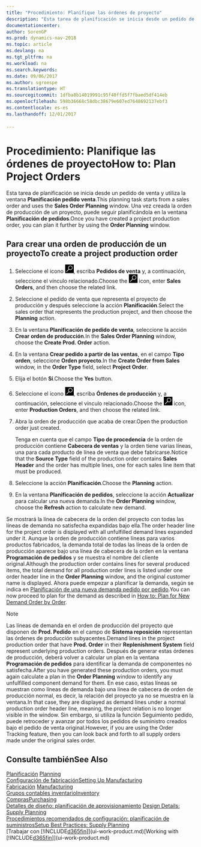 ```yaml
---
title: "Procedimiento: Planifique las órdenes de proyecto"
description: "Esta tarea de planificación se inicia desde un pedido de venta y utiliza la ventana **Planificación pedido venta**. Una vez creada la orden de producción de un proyecto, puede seguir planificándola en la ventana **Planificación de pedidos**."
documentationcenter: 
author: SorenGP
ms.prod: dynamics-nav-2018
ms.topic: article
ms.devlang: na
ms.tgt_pltfrm: na
ms.workload: na
ms.search.keywords: 
ms.date: 09/06/2017
ms.author: sgroespe
ms.translationtype: HT
ms.sourcegitcommit: 1dfba8b14019991c95f40ffd5f7fbaed5df414eb
ms.openlocfilehash: 598b36668c58dbc38679e607ed7648692137ebf3
ms.contentlocale: es-es
ms.lasthandoff: 12/01/2017

---
```

# <a name="how-to-plan-project-orders"></a><span data-ttu-id="0a3d7-104">Procedimiento: Planifique las órdenes de proyecto</span><span class="sxs-lookup"><span data-stu-id="0a3d7-104">How to: Plan Project Orders</span></span>
<span data-ttu-id="0a3d7-105">Esta tarea de planificación se inicia desde un pedido de venta y utiliza la ventana **Planificación pedido venta**.</span><span class="sxs-lookup"><span data-stu-id="0a3d7-105">This planning task starts from a sales order and uses the **Sales Order Planning** window.</span></span> <span data-ttu-id="0a3d7-106">Una vez creada la orden de producción de un proyecto, puede seguir planificándola en la ventana **Planificación de pedidos**.</span><span class="sxs-lookup"><span data-stu-id="0a3d7-106">Once you have created a project production order, you can plan it further by using the **Order Planning** window.</span></span>  

## <a name="to-create-a-project-production-order"></a><span data-ttu-id="0a3d7-107">Para crear una orden de producción de un proyecto</span><span class="sxs-lookup"><span data-stu-id="0a3d7-107">To create a project production order</span></span>  

1.  <span data-ttu-id="0a3d7-108">Seleccione el icono ![Buscar página o informe](media/ui-search/search_small.png "icono Buscar página o informe"), escriba **Pedidos de venta** y, a continuación, seleccione el vínculo relacionado.</span><span class="sxs-lookup"><span data-stu-id="0a3d7-108">Choose the ![Search for Page or Report](media/ui-search/search_small.png "Search for Page or Report icon") icon, enter **Sales Orders**, and then choose the related link.</span></span>  
2.  <span data-ttu-id="0a3d7-109">Seleccione el pedido de venta que representa el proyecto de producción y después seleccione la acción **Planificación**.</span><span class="sxs-lookup"><span data-stu-id="0a3d7-109">Select the sales order that represents the production project, and then choose the **Planning** action.</span></span>  
4.  <span data-ttu-id="0a3d7-110">En la ventana **Planificación de pedido de venta**, seleccione la acción **Crear orden de producción**.</span><span class="sxs-lookup"><span data-stu-id="0a3d7-110">In the **Sales Order Planning** window, choose  the **Create Prod. Order** action.</span></span>  
5.  <span data-ttu-id="0a3d7-111">En la ventana **Crear pedido a partir de las ventas**, en el campo **Tipo orden**, seleccione **Orden proyecto**.</span><span class="sxs-lookup"><span data-stu-id="0a3d7-111">In the **Create Order from Sales** window, in the **Order Type** field, select **Project Order**.</span></span>  
6.  <span data-ttu-id="0a3d7-112">Elija el botón **Sí**.</span><span class="sxs-lookup"><span data-stu-id="0a3d7-112">Choose the **Yes** button.</span></span>  
7.  <span data-ttu-id="0a3d7-113">Seleccione el icono ![Buscar página o informe](media/ui-search/search_small.png "icono Buscar página o informe"), escriba **Órdenes de producción** y, a continuación, seleccione el vínculo relacionado.</span><span class="sxs-lookup"><span data-stu-id="0a3d7-113">Choose the ![Search for Page or Report](media/ui-search/search_small.png "Search for Page or Report icon") icon, enter **Production Orders**, and then choose the related link.</span></span>
8. <span data-ttu-id="0a3d7-114">Abra la orden de producción que acaba de crear.</span><span class="sxs-lookup"><span data-stu-id="0a3d7-114">Open the production order just created.</span></span>  

    <span data-ttu-id="0a3d7-115">Tenga en cuenta que el campo **Tipo de procedencia** de la orden de producción contiene **Cabecera de ventas** y la orden tiene varias líneas, una para cada producto de línea de venta que debe fabricarse.</span><span class="sxs-lookup"><span data-stu-id="0a3d7-115">Notice that the **Source Type** field of the production order contains **Sales Header** and the order has multiple lines, one for each sales line item that must be produced.</span></span>  
9. <span data-ttu-id="0a3d7-116">Seleccione la acción **Planificación**.</span><span class="sxs-lookup"><span data-stu-id="0a3d7-116">Choose the **Planning** action.</span></span>
10. <span data-ttu-id="0a3d7-117">En la ventana **Planificación de pedidos**, seleccione la acción **Actualizar** para calcular una nueva demanda.</span><span class="sxs-lookup"><span data-stu-id="0a3d7-117">In the **Order Planning** window, choose the **Refresh** action to calculate new demand.</span></span>  

<span data-ttu-id="0a3d7-118">Se mostrará la línea de cabecera de la orden del proyecto con todas las líneas de demanda no satisfecha expandidas bajo ella.</span><span class="sxs-lookup"><span data-stu-id="0a3d7-118">The order header line for the project order is displayed with all unfulfilled demand lines expanded under it.</span></span> <span data-ttu-id="0a3d7-119">Aunque la orden de producción contiene líneas para varios productos fabricados, la demanda total de todas las líneas de la orden de producción aparece bajo una línea de cabecera de la orden en la ventana **Programación de pedidos** y se muestra el nombre del cliente original.</span><span class="sxs-lookup"><span data-stu-id="0a3d7-119">Although the production order contains lines for several produced items, the total demand for all production order lines is listed under one order header line in the **Order Planning** window, and the original customer name is displayed.</span></span> <span data-ttu-id="0a3d7-120">Ahora puede empezar a planificar la demanda, según se indica en [Planificación de una nueva demanda pedido por pedido](production-how-to-plan-for-new-demand.md).</span><span class="sxs-lookup"><span data-stu-id="0a3d7-120">You can now proceed to plan for the demand as described in [How to: Plan for New Demand Order by Order](production-how-to-plan-for-new-demand.md).</span></span>  

> [!NOTE]  
>  <span data-ttu-id="0a3d7-121">Las líneas de demanda en el orden de producción del proyecto que disponen de **Prod. Pedido** en el campo de **Sistema reposición** representan las órdenes de producción subyacentes.</span><span class="sxs-lookup"><span data-stu-id="0a3d7-121">Demand lines in the project production order that have **Prod. Order** in their **Replenishment System** field represent underlying production orders.</span></span> <span data-ttu-id="0a3d7-122">Después de generar estas órdenes de producción, deberá volver a calcular un plan en la ventana **Programación de pedidos** para identificar la demanda de componentes no satisfecha.</span><span class="sxs-lookup"><span data-stu-id="0a3d7-122">After you have generated these production orders, you must again calculate a plan in the **Order Planning** window to identify any unfulfilled component demand for them.</span></span> <span data-ttu-id="0a3d7-123">En ese caso, estas líneas se muestran como líneas de demanda bajo una línea de cabecera de orden de producción normal, es decir, la relación del proyecto ya no se muestra en la ventana.</span><span class="sxs-lookup"><span data-stu-id="0a3d7-123">In that case, they are displayed as demand lines under a normal production order header line, meaning, the project relation is no longer visible in the window.</span></span> <span data-ttu-id="0a3d7-124">Sin embargo, si utiliza la función Seguimiento pedido, puede retroceder y avanzar por todos los pedidos de suministro creados bajo el pedido de venta original.</span><span class="sxs-lookup"><span data-stu-id="0a3d7-124">However, if you are using the Order Tracking feature, then you can look back and forth to all supply orders made under the original sales order.</span></span>  

## <a name="see-also"></a><span data-ttu-id="0a3d7-125">Consulte también</span><span class="sxs-lookup"><span data-stu-id="0a3d7-125">See Also</span></span>
<span data-ttu-id="0a3d7-126">[Planificación](production-planning.md) </span><span class="sxs-lookup"><span data-stu-id="0a3d7-126">[Planning](production-planning.md) </span></span>  
[<span data-ttu-id="0a3d7-127">Configuración de fabricación</span><span class="sxs-lookup"><span data-stu-id="0a3d7-127">Setting Up Manufacturing</span></span>](production-configure-production-processes.md)  
<span data-ttu-id="0a3d7-128">[Fabricación](production-manage-manufacturing.md)  </span><span class="sxs-lookup"><span data-stu-id="0a3d7-128">[Manufacturing](production-manage-manufacturing.md)  </span></span>  
[<span data-ttu-id="0a3d7-129">Grupos contables inventario</span><span class="sxs-lookup"><span data-stu-id="0a3d7-129">Inventory</span></span>](inventory-manage-inventory.md)  
[<span data-ttu-id="0a3d7-130">Compras</span><span class="sxs-lookup"><span data-stu-id="0a3d7-130">Purchasing</span></span>](purchasing-manage-purchasing.md)  
<span data-ttu-id="0a3d7-131">[Detalles de diseño: planificación de aprovisionamiento](design-details-supply-planning.md) </span><span class="sxs-lookup"><span data-stu-id="0a3d7-131">[Design Details: Supply Planning](design-details-supply-planning.md) </span></span>  
[<span data-ttu-id="0a3d7-132">Procedimientos recomendados de configuración: planificación de suministros</span><span class="sxs-lookup"><span data-stu-id="0a3d7-132">Setup Best Practices: Supply Planning</span></span>](setup-best-practices-supply-planning.md)  
<span data-ttu-id="0a3d7-133">[Trabajar con [!INCLUDE[d365fin](includes/d365fin_md.md)]](ui-work-product.md)</span><span class="sxs-lookup"><span data-stu-id="0a3d7-133">[Working with [!INCLUDE[d365fin](includes/d365fin_md.md)]](ui-work-product.md)</span></span>

